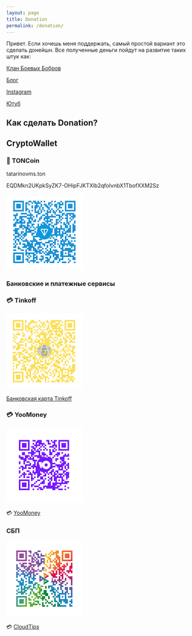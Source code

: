 ```yaml
---
layout: page
title: Donation
permalink: /donation/
---
```

Привет.
Если хочешь меня поддержать, самый простой вариант это сделать донейшн. Все полученные деньги пойдут на развитие таких штук как:

[Клан Боевых Бобров](https://t.me/beaverclan)

[Блог](https://blog.tatarinovms.ru)

[Instagram](http://instagram.com/tatarinovms)

[Ютуб](https://www.youtube.com/channel/UCBRwhdCwQRdgYz2zXadNXEg)

## Как сделать Donation?

## CryptoWallet

### 💎 TONCoin 

tatarinovms.ton

EQDMkn2UKpkSyZK7-OHipFJKTXlb2qfoIvnbX1TbofXXM2Sz

![](https://raw.githubusercontent.com/tatarinovms/tatarinovms.github.io/master/images/donation/TonCoin.png)


### Банковские и платежные сервисы

### 💳 Tinkoff 

![](https://raw.githubusercontent.com/tatarinovms/tatarinovms.github.io/master/images/donation/TKSCard.png)

[Банковская карта Tinkoff](https://www.tinkoff.ru/rm/tatarinov.maksim1/7PGUE43434/)

### 💳 YooMoney

![](https://raw.githubusercontent.com/tatarinovms/tatarinovms.github.io/master/images/donation/YooMoneyCard.png)

💳 [YooMoney](https://yoomoney.ru/to/410013980054903) 

### СБП 

![](https://raw.githubusercontent.com/tatarinovms/tatarinovms.github.io/master/images/donation/SBP.png)

💳 [CloudTips](https://pay.cloudtips.ru/p/fdd4b52c)

